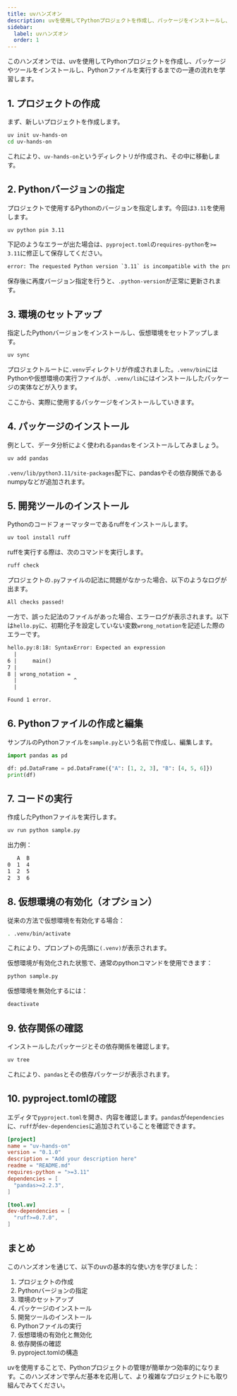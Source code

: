 ```yaml
---
title: uvハンズオン
description: uvを使用してPythonプロジェクトを作成し、パッケージをインストールし、コードを実行するまでの手順を実践的に学びます。
sidebar:
  label: uvハンズオン
  order: 1
---
```


このハンズオンでは、uvを使用してPythonプロジェクトを作成し、パッケージやツールをインストールし、Pythonファイルを実行するまでの一連の流れを学習します。

## 1. プロジェクトの作成

まず、新しいプロジェクトを作成します。

```bash
uv init uv-hands-on
cd uv-hands-on
```

これにより、`uv-hands-on`というディレクトリが作成され、その中に移動します。

## 2. Pythonバージョンの指定

プロジェクトで使用するPythonのバージョンを指定します。今回は`3.11`を使用します。

```bash
uv python pin 3.11
```

下記のようなエラーが出た場合は、`pyproject.toml`の`requires-python`を`>= 3.11`に修正して保存してください。

```txt
error: The requested Python version `3.11` is incompatible with the project `requires-python` value of `>=3.12`.
```

保存後に再度バージョン指定を行うと、`.python-version`が正常に更新されます。

## 3. 環境のセットアップ

指定したPythonバージョンをインストールし、仮想環境をセットアップします。

```bash
uv sync
```

プロジェクトルートに`.venv`ディレクトリが作成されました。`.venv/bin`にはPythonや仮想環境の実行ファイルが、`.venv/lib`にはインストールしたパッケージの実体などが入ります。

ここから、実際に使用するパッケージをインストールしていきます。

## 4. パッケージのインストール

例として、データ分析によく使われる`pandas`をインストールしてみましょう。

```bash
uv add pandas
```

`.venv/lib/python3.11/site-packages`配下に、pandasやその依存関係であるnumpyなどが追加されます。

## 5. 開発ツールのインストール

Pythonのコードフォーマッターであるruffをインストールします。

```bash
uv tool install ruff
```

ruffを実行する際は、次のコマンドを実行します。

```bash
ruff check
```

プロジェクトの`.py`ファイルの記法に問題がなかった場合、以下のようなログが出ます。

```txt
All checks passed!
```

一方で、誤った記法のファイルがあった場合、エラーログが表示されます。以下は`hello.py`に、初期化子を設定していない変数`wrong_notation`を記述した際のエラーです。

```txt
hello.py:8:18: SyntaxError: Expected an expression
  |
6 |     main()
7 | 
8 | wrong_notation = 
  |                  ^
  |

Found 1 error.
```

## 6. Pythonファイルの作成と編集

サンプルのPythonファイルを`sample.py`という名前で作成し、編集します。

```py
import pandas as pd

df: pd.DataFrame = pd.DataFrame({"A": [1, 2, 3], "B": [4, 5, 6]})
print(df)
```

## 7. コードの実行

作成したPythonファイルを実行します。

```bash
uv run python sample.py
```

出力例：

```txt
   A  B
0  1  4
1  2  5
2  3  6
```

## 8. 仮想環境の有効化（オプション）

従来の方法で仮想環境を有効化する場合：

```bash
. .venv/bin/activate
```

これにより、プロンプトの先頭に`(.venv)`が表示されます。

仮想環境が有効化された状態で、通常のpythonコマンドを使用できます：

```bash
python sample.py
```

仮想環境を無効化するには：

```bash
deactivate
```

## 9. 依存関係の確認

インストールしたパッケージとその依存関係を確認します。

```bash
uv tree
```

これにより、`pandas`とその依存パッケージが表示されます。

## 10. pyproject.tomlの確認

エディタで`pyproject.toml`を開き、内容を確認します。`pandas`が`dependencies`に、`ruff`が`dev-dependencies`に追加されていることを確認できます。

```toml
[project]
name = "uv-hands-on"
version = "0.1.0"
description = "Add your description here"
readme = "README.md"
requires-python = ">=3.11"
dependencies = [
  "pandas>=2.2.3",
]

[tool.uv]
dev-dependencies = [
  "ruff>=0.7.0",
]
```

## まとめ

このハンズオンを通じて、以下のuvの基本的な使い方を学びました：

1. プロジェクトの作成
2. Pythonバージョンの指定
3. 環境のセットアップ
4. パッケージのインストール
5. 開発ツールのインストール
6. Pythonファイルの実行
7. 仮想環境の有効化と無効化
8. 依存関係の確認
9. pyproject.tomlの構造

uvを使用することで、Pythonプロジェクトの管理が簡単かつ効率的になります。このハンズオンで学んだ基本を応用して、より複雑なプロジェクトにも取り組んでみてください。

